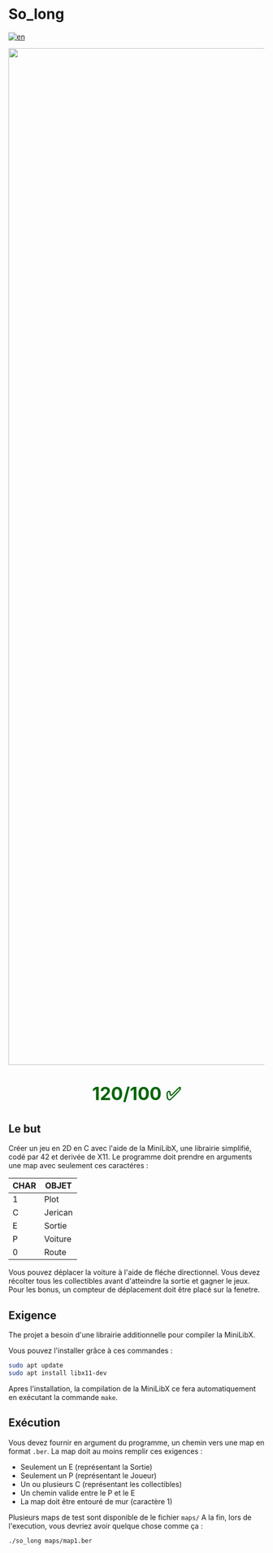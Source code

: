 # So_long

[![en](https://img.shields.io/badge/Language-en-red)](README.md)

<div style="text-align: center;"><img src="https://i.imgur.com/oxsa34o.jpg " alt="drawing" width="2000"/></div>
<div style="color: darkgreen; font-weight: bold; text-align: center; font-size: 35px;"><p> 120/100 ✅</p></div>

## Le but

Créer un jeu en 2D en C avec l'aide de la MiniLibX, une librairie simplifié, codé par 42 et derivée de X11.
Le programme doit prendre en arguments une map avec seulement ces caractéres :

| CHAR |	OBJET   |
| --------- | ---------- |
| 1         |   Plot   |
| C	        | Jerican |
| E	        |   Sortie  |
| P         |   Voiture  |      
| 0         |   Route     |

Vous pouvez déplacer la voiture à l'aide de fléche directionnel. Vous devez récolter tous les collectibles avant d'atteindre la sortie et gagner le jeux.
Pour les bonus, un compteur de déplacement doit être placé sur la fenetre.

## Exigence

The projet a besoin d'une librairie additionnelle pour compiler la MiniLibX.

Vous pouvez l'installer grâce à ces commandes :

````sh
sudo apt update
sudo apt install libx11-dev
````

Apres l'installation, la compilation de la MiniLibX ce fera automatiquement en exécutant la commande `make`.

## Exécution

Vous devez fournir en argument du programme, un chemin vers une map en format `.ber`.
La map doit au moins remplir ces exigences :
- Seulement un E (représentant la Sortie)
- Seulement un P (représentant le Joueur)
- Un ou plusieurs C (représentant les collectibles)
- Un chemin valide entre le P et le E
- La map doit être entouré de mur (caractère 1)

Plusieurs maps de test sont disponible de le fichier `maps/`
A la fin, lors de l'execution, vous devriez avoir quelque chose comme ça :
````sh
./so_long maps/map1.ber
````